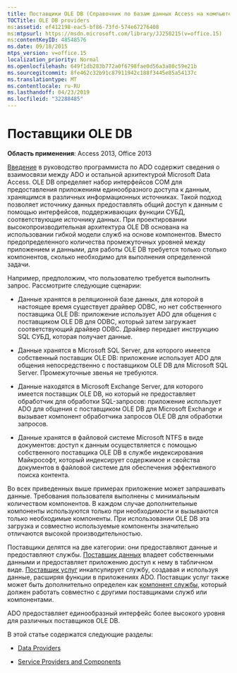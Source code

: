 ```yaml
---
title: Поставщики OLE DB (Справочник по базам данных Access на компьютере)
TOCTitle: OLE DB providers
ms:assetid: ef412198-eac5-bf86-73fd-574e67276408
ms:mtpsurl: https://msdn.microsoft.com/library/JJ250215(v=office.15)
ms:contentKeyID: 48548576
ms.date: 09/18/2015
mtps_version: v=office.15
localization_priority: Normal
ms.openlocfilehash: 649f1db283b772a0f6798fae0d56a3a80c59e21b
ms.sourcegitcommit: 8fe462c32b91c87911942c188f3445e85a54137c
ms.translationtype: MT
ms.contentlocale: ru-RU
ms.lasthandoff: 04/23/2019
ms.locfileid: "32288485"
---
```

# <a name="ole-db-providers"></a>Поставщики OLE DB


**Область применения**: Access 2013, Office 2013

[Введение](introduction-to-ado-programming.md) в руководство программиста по ADO содержит сведения о взаимосвязи между ADO и остальной архитектурой Microsoft Data Access. OLE DB определяет набор интерфейсов COM для предоставления приложениям единообразного доступа к данным, хранящимся в различных информационных источниках. Такой подход позволяет источнику данных предоставлять общий доступ к данным с помощью интерфейсов, поддерживающих функции СУБД, соответствующие источнику данных. При проектировании высокопроизводительная архитектура OLE DB основана на использовании гибкой модели служб на основе компонентов. Вместо предопределенного количества промежуточных уровней между приложением и данными, для работы OLE DB требуется только столько компонентов, сколько необходимо для выполнения определенной задачи.

Например, предположим, что пользователю требуется выполнить запрос. Рассмотрите следующие сценарии:

  - Данные хранятся в реляционной базе данных, для которой в настоящее время существует драйвер ODBC, но нет собственного поставщика OLE DB: приложение использует ADO для общения с поставщиком OLE DB для ODBC, который затем загружает соответствующий драйвер ODBC. Драйвер передает инструкцию SQL СУБД, которая получает данные.

  - Данные хранятся в Microsoft SQL Server, для которого имеется собственный поставщик OLE DB: приложение использует ADO для общения непосредственно с поставщиком OLE DB для Microsoft SQL Server. Промежуточные звенья не требуются.

  - Данные находятся в Microsoft Exchange Server, для которого имеется поставщик OLE DB, но который не предоставляет обработчик для обработки SQL-запросов: приложение использует ADO для общения с поставщиком OLE DB для Microsoft Exchange и вызывает компонент обработчика запросов OLE DB для обработки запросов.

  - Данные хранятся в файловой системе Microsoft NTFS в виде документов: доступ к данным осуществляется с помощью собственного поставщика OLE DB в службе индексирования Майкрософт, который индексирует содержимое и свойства документов в файловой системе для обеспечения эффективного поиска контента.

Во всех приведенных выше примерах приложение может запрашивать данные. Требования пользователя выполнены с минимальным количеством компонентов. В каждом случае дополнительные компоненты используются только при необходимости и вызываются только необходимые компоненты. При использовании OLE DB эта загрузка и совместно используемые компоненты значительно отличаются высокой производительностью.

Поставщики делятся на две категории: они предоставляют данные и предоставляют службы. [Поставщик данных](data-providers.md) владеет собственными данными и предоставляет приложению доступ к нему в табличном виде. [Поставщик услуг](service-providers-and-components.md) инкапсулирует службу, создавая и используя данные, расширяя функции в приложениях ADO. Поставщик услуг также может быть дополнительно определен как [компонент службы](service-providers-and-components.md), который должен работать совместно с другими поставщиками служб или компонентами.

ADO предоставляет единообразный интерфейс более высокого уровня для различных поставщиков OLE DB.

В этой статье содержатся следующие разделы:

- [Data Providers](data-providers.md)

- [Service Providers and Components](service-providers-and-components.md)
